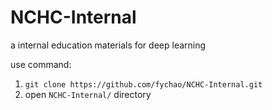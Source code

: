 # NCHC-Internal
a internal education materials for deep learning

use command:
1. `git clone https://github.com/fychao/NCHC-Internal.git`
2. open `NCHC-Internal/` directory 
